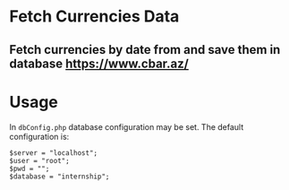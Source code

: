 # Fetch Currencies Data

Fetch currencies by date from and save them in database https://www.cbar.az/
---
# Usage

In ```dbConfig.php``` database configuration may be set.
The default configuration is:
```
$server = "localhost";
$user = "root";
$pwd = "";
$database = "internship";

```
